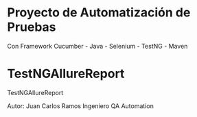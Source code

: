 
# Proyecto de Automatización de Pruebas
Con Framework Cucumber - Java - Selenium - TestNG - Maven

# TestNGAllureReport
TestNGAllureReport

Autor: Juan Carlos Ramos
Ingeniero QA Automation
